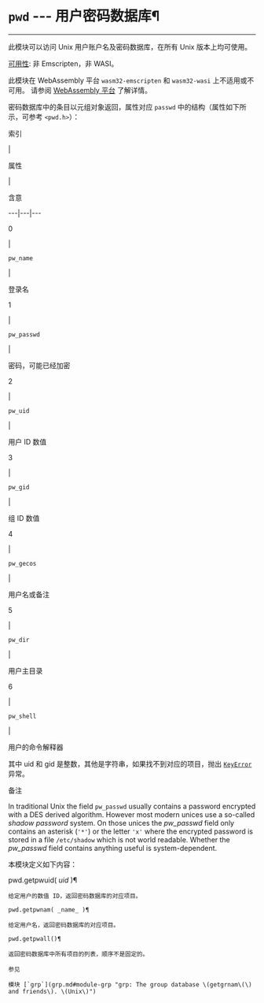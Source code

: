 # `pwd` \--- 用户密码数据库¶

* * *

此模块可以访问 Unix 用户账户名及密码数据库，在所有 Unix 版本上均可使用。

[可用性](3.标准库/intro.md#availability): 非 Emscripten，非 WASI。

此模块在 WebAssembly 平台 `wasm32-emscripten` 和 `wasm32-wasi` 上不适用或不可用。 请参阅 [WebAssembly 平台](3.标准库/intro.md#wasm-availability) 了解详情。

密码数据库中的条目以元组对象返回，属性对应 `passwd` 中的结构（属性如下所示，可参考 `<pwd.h>`）：

索引

|

属性

|

含意  
  
---|---|---  
  
0

|

`pw_name`

|

登录名  
  
1

|

`pw_passwd`

|

密码，可能已经加密  
  
2

|

`pw_uid`

|

用户 ID 数值  
  
3

|

`pw_gid`

|

组 ID 数值  
  
4

|

`pw_gecos`

|

用户名或备注  
  
5

|

`pw_dir`

|

用户主目录  
  
6

|

`pw_shell`

|

用户的命令解释器  
  
其中 uid 和 gid 是整数，其他是字符串，如果找不到对应的项目，抛出 [`KeyError`](3.标准库/exceptions.md#KeyError "KeyError") 异常。

备注

In traditional Unix the field `pw_passwd` usually contains a password encrypted with a DES derived algorithm. However most modern unices use a so-called _shadow password_ system. On those unices the _pw_passwd_ field only contains an asterisk (`'*'`) or the letter `'x'` where the encrypted password is stored in a file `/etc/shadow` which is not world readable. Whether the _pw_passwd_ field contains anything useful is system-dependent.

本模块定义如下内容：

pwd.getpwuid( _uid_ )¶

    

~~~
给定用户的数值 ID，返回密码数据库的对应项目。

pwd.getpwnam( _name_ )¶
~~~
    

~~~
给定用户名，返回密码数据库的对应项目。

pwd.getpwall()¶
~~~
    

~~~
返回密码数据库中所有项目的列表，顺序不是固定的。

参见

模块 [`grp`](grp.md#module-grp "grp: The group database \(getgrnam\(\) and friends\). \(Unix\)")
~~~
    

~~~
